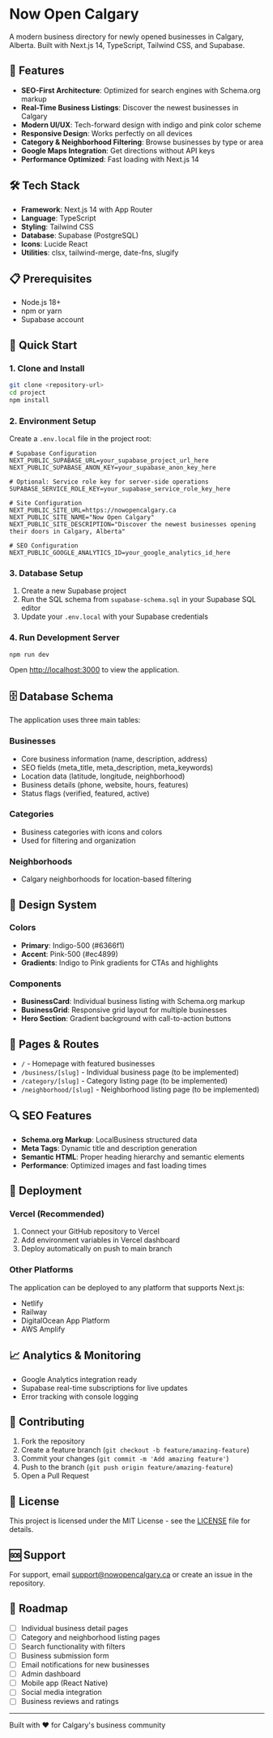 # Now Open Calgary

A modern business directory for newly opened businesses in Calgary, Alberta. Built with Next.js 14, TypeScript, Tailwind CSS, and Supabase.

## 🚀 Features

- **SEO-First Architecture**: Optimized for search engines with Schema.org markup
- **Real-Time Business Listings**: Discover the newest businesses in Calgary
- **Modern UI/UX**: Tech-forward design with indigo and pink color scheme
- **Responsive Design**: Works perfectly on all devices
- **Category & Neighborhood Filtering**: Browse businesses by type or area
- **Google Maps Integration**: Get directions without API keys
- **Performance Optimized**: Fast loading with Next.js 14

## 🛠️ Tech Stack

- **Framework**: Next.js 14 with App Router
- **Language**: TypeScript
- **Styling**: Tailwind CSS
- **Database**: Supabase (PostgreSQL)
- **Icons**: Lucide React
- **Utilities**: clsx, tailwind-merge, date-fns, slugify

## 📋 Prerequisites

- Node.js 18+ 
- npm or yarn
- Supabase account

## 🚀 Quick Start

### 1. Clone and Install

```bash
git clone <repository-url>
cd project
npm install
```

### 2. Environment Setup

Create a `.env.local` file in the project root:

```env
# Supabase Configuration
NEXT_PUBLIC_SUPABASE_URL=your_supabase_project_url_here
NEXT_PUBLIC_SUPABASE_ANON_KEY=your_supabase_anon_key_here

# Optional: Service role key for server-side operations
SUPABASE_SERVICE_ROLE_KEY=your_supabase_service_role_key_here

# Site Configuration
NEXT_PUBLIC_SITE_URL=https://nowopencalgary.ca
NEXT_PUBLIC_SITE_NAME="Now Open Calgary"
NEXT_PUBLIC_SITE_DESCRIPTION="Discover the newest businesses opening their doors in Calgary, Alberta"

# SEO Configuration
NEXT_PUBLIC_GOOGLE_ANALYTICS_ID=your_google_analytics_id_here
```

### 3. Database Setup

1. Create a new Supabase project
2. Run the SQL schema from `supabase-schema.sql` in your Supabase SQL editor
3. Update your `.env.local` with your Supabase credentials

### 4. Run Development Server

```bash
npm run dev
```

Open [http://localhost:3000](http://localhost:3000) to view the application.

## 🗄️ Database Schema

The application uses three main tables:

### Businesses
- Core business information (name, description, address)
- SEO fields (meta_title, meta_description, meta_keywords)
- Location data (latitude, longitude, neighborhood)
- Business details (phone, website, hours, features)
- Status flags (verified, featured, active)

### Categories
- Business categories with icons and colors
- Used for filtering and organization

### Neighborhoods
- Calgary neighborhoods for location-based filtering

## 🎨 Design System

### Colors
- **Primary**: Indigo-500 (#6366f1)
- **Accent**: Pink-500 (#ec4899)
- **Gradients**: Indigo to Pink gradients for CTAs and highlights

### Components
- **BusinessCard**: Individual business listing with Schema.org markup
- **BusinessGrid**: Responsive grid layout for multiple businesses
- **Hero Section**: Gradient background with call-to-action buttons

## 📱 Pages & Routes

- `/` - Homepage with featured businesses
- `/business/[slug]` - Individual business page (to be implemented)
- `/category/[slug]` - Category listing page (to be implemented)
- `/neighborhood/[slug]` - Neighborhood listing page (to be implemented)

## 🔍 SEO Features

- **Schema.org Markup**: LocalBusiness structured data
- **Meta Tags**: Dynamic title and description generation
- **Semantic HTML**: Proper heading hierarchy and semantic elements
- **Performance**: Optimized images and fast loading times

## 🚀 Deployment

### Vercel (Recommended)

1. Connect your GitHub repository to Vercel
2. Add environment variables in Vercel dashboard
3. Deploy automatically on push to main branch

### Other Platforms

The application can be deployed to any platform that supports Next.js:
- Netlify
- Railway
- DigitalOcean App Platform
- AWS Amplify

## 📈 Analytics & Monitoring

- Google Analytics integration ready
- Supabase real-time subscriptions for live updates
- Error tracking with console logging

## 🤝 Contributing

1. Fork the repository
2. Create a feature branch (`git checkout -b feature/amazing-feature`)
3. Commit your changes (`git commit -m 'Add amazing feature'`)
4. Push to the branch (`git push origin feature/amazing-feature`)
5. Open a Pull Request

## 📄 License

This project is licensed under the MIT License - see the [LICENSE](LICENSE) file for details.

## 🆘 Support

For support, email support@nowopencalgary.ca or create an issue in the repository.

## 🔮 Roadmap

- [ ] Individual business detail pages
- [ ] Category and neighborhood listing pages
- [ ] Search functionality with filters
- [ ] Business submission form
- [ ] Email notifications for new businesses
- [ ] Admin dashboard
- [ ] Mobile app (React Native)
- [ ] Social media integration
- [ ] Business reviews and ratings

---

Built with ❤️ for Calgary's business community
